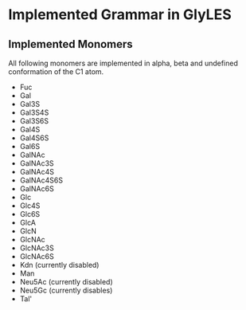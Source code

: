 # Implemented Grammar in GlyLES

## Implemented Monomers

All following monomers are implemented in alpha, beta and undefined conformation of the C1 atom.

* Fuc 
* Gal
* Gal3S
* Gal3S4S
* Gal3S6S
* Gal4S
* Gal4S6S
* Gal6S
* GalNAc
* GalNAc3S
* GalNAc4S
* GalNAc4S6S
* GalNAc6S
* Glc
* Glc4S
* Glc6S
* GlcA
* GlcN
* GlcNAc
* GlcNAc3S
* GlcNAc6S
* Kdn (currently disabled)
* Man 
* Neu5Ac (currently disabled)
* Neu5Gc (currently disables)
* Tal'
